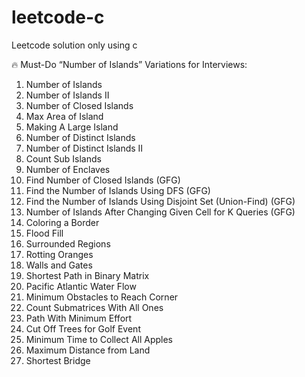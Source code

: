 # leetcode-c
Leetcode solution only using c

🔥 Must-Do “Number of Islands” Variations for Interviews:
 1. Number of Islands
 2. Number of Islands II
 3. Number of Closed Islands
 4. Max Area of Island
 5. Making A Large Island
 6. Number of Distinct Islands
 7. Number of Distinct Islands II
 8. Count Sub Islands
 9. Number of Enclaves
 10. Find Number of Closed Islands (GFG)
 11. Find the Number of Islands Using DFS (GFG)
 12. Find the Number of Islands Using Disjoint Set (Union-Find) (GFG)
 13. Number of Islands After Changing Given Cell for K Queries (GFG)
 14. Coloring a Border
 15. Flood Fill
 16. Surrounded Regions
 17. Rotting Oranges
 18. Walls and Gates
 19. Shortest Path in Binary Matrix
 20. Pacific Atlantic Water Flow
 21. Minimum Obstacles to Reach Corner
 22. Count Submatrices With All Ones
 23. Path With Minimum Effort
 24. Cut Off Trees for Golf Event
 25. Minimum Time to Collect All Apples
 26. Maximum Distance from Land
 27. Shortest Bridge
